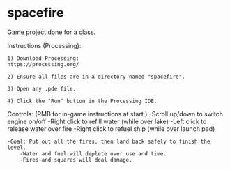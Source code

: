# spacefire


Game project done for a class.

Instructions (Processing):

	1) Download Processing:
	https://processing.org/
    
	2) Ensure all files are in a directory named "spacefire".
    
	3) Open any .pde file.
    
	4) Click the "Run" button in the Processing IDE.
    
Controls: (RMB for in-game instructions at start.)
	-Scroll up/down to switch engine on/off
	-Right click to refill water (while over lake)
	-Left click to release water over fire
	-Right click to refuel ship (while over launch pad)
	
	-Goal: Put out all the fires, then land back safely to finish the level.
		-Water and fuel will deplete over use and time.
		-Fires and squares will deal damage.
